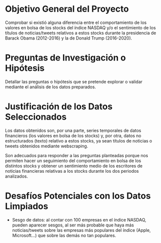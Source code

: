 # Objetivo General del Proyecto
Comprobar si existió alguna diferencia entre el comportamiento de los valores en bolsa de los stocks del índice NASDAQ y/o el sentimiento de los títulos de noticias/tweets relativos a estos stocks durante la presidencia de Barack Obama (2012-2016) y la de Donald Trump (2016-2020).

# Preguntas de Investigación o Hipótesis
Detallar las preguntas o hipótesis que se pretende explorar o validar mediante el análisis de los datos preparados.

# Justificación de los Datos Seleccionados
Los datos obtenidos son, por una parte, series temporales de datos financieros (los valores en bolsa de los stocks) y, por otra, datos no estructurados (texto) relativo a estos stocks, ya sean títulos de noticias o tweets obtenidos mediante webscraping.

Son adecuados para responder a las preguntas planteadas porque nos permiten hacer un seguimiento del comportamiento en bolsa de los distintos stocks y obtener un sentimiento medio de los escritores de noticias financieras relativas a los stocks durante los dos periodos analizados.

# Desafíos Potenciales con los Datos Limpiados
- Sesgo de datos: al contar con 100 empresas en el índice NASDAQ, pueden aparecer sesgos, al ser más probable que haya más noticias/tweets sobre las empresas más populares del índice (Apple, Microsoft...) que sobre las demás no tan populares.
